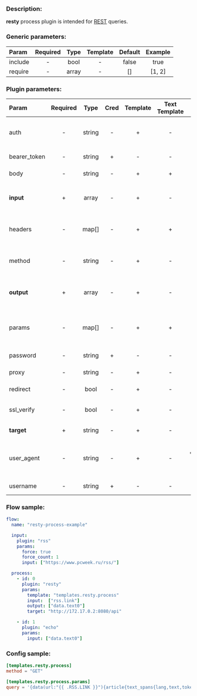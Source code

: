 ### Description:

**resty** process plugin is intended for [REST](https://en.wikipedia.org/wiki/Representational_state_transfer) queries.


### Generic parameters:

| Param   | Required | Type  | Template | Default | Example |
|:--------|:--------:|:-----:|:--------:|:-------:|:-------:|
| include | -        | bool  | -        | false   | true    |
| require | -        | array | -        | []      | [1, 2]  |


### Plugin parameters:

| Param        | Required | Type   | Cred | Template | Text Template | Default           | Example                      | Description                                         |
|:-------------|:--------:|:------:|:----:|:--------:|:-------------:|:-----------------:|:----------------------------:|:----------------------------------------------------|
| auth         | -        | string | -    | +        | -             | ""                | "basic"                      | Auth method (basic, bearer).                        |
| bearer_token | -        | string | +    | -        | -             | ""                | "qwerty"                     | Bearer token.                                       |
| body         | -        | string | -    | +        | +             | ""                | "{"foo": "bar"}"             | Request body.                                       |
| **input**    | +        | array  | -    | +        | -             | "[]"              | ["data.array0"]              | List of [Datum](../../concept.md) fields with data. |
| headers      | -        | map[]  | -    | +        | +             | map[]             | see example                  | Dynamic list of request headers.                    |
| method       | -        | string | -    | +        | -             | "GET"             | "POST"                       | Request method (GET, POST).                         |
| **output**   | +        | array  | -    | +        | -             | "[]"              | ["data.array1"]              | List of target [Datum](../../concept.md) fields.    |
| params       | -        | map[]  | -    | +        | +             | map[]             | see example                  | Dynamic list of request query parameters.           |
| password     | -        | string | +    | -        | -             | ""                | ""                           | Basic auth password.                                |
| proxy        | -        | string | -    | +        | -             | ""                | "http://127.0.0.1:8080"      | Proxy settings.                                     |
| redirect     | -        | bool   | -    | +        | -             | true              | false                        | Follow redirects.                                   |
| ssl_verify   | -        | bool   | -    | +        | -             | true              | false                        | Verify server certificate.                          |
| **target**   | +        | string | -    | +        | -             | ""                | "http://172.17.0.2:8080/api" | REST endpoint.                                      |
| user_agent   | -        | string | -    | +        | -             | "gosquito v4.4.0" | "webchela 1.0"               | Custom User-Agent for feed access.                  |
| username     | -        | string | +    | -        | -             | ""                | ""                           | Basic auth username.                                |


### Flow sample:

```yaml
flow:
  name: "resty-process-example"

  input:
    plugin: "rss"
    params:
      force: true
      force_count: 1
      input: ["https://www.pcweek.ru/rss/"]

  process:
    - id: 0
      plugin: "resty"
      params:
        template: "templates.resty.process"
        input:  ["rss.link"]
        output: ["data.text0"]
        target: "http://172.17.0.2:8080/api"

    - id: 1
      plugin: "echo"
      params:
        input: ["data.text0"]
```

### Config sample:

```toml
[templates.resty.process]
method = "GET"

[templates.resty.process.params]
query = '{data(url:"{{ .RSS.LINK }}"){article{text_spans{lang,text,tokens_amount}}}}'

```



